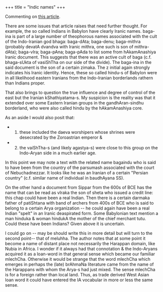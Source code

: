 +++
title = "Indic names"
+++

Commenting on [this article](https://www.asor.org/anetoday/2021/07/contacts-cuneiform-cultures-india).

There are some issues that article raises that need further thought. For example, the so called Indians in Babylon have clearly Iranic names. baga-ina is part of a large number of theophorous names associated with the cult of the Indo-Iranian god bhaga: baga-dAta; baga-denu; baga-mithra (probably devatA dvandva with Iranic mithra, one such is son of mithra-dAta); baga-vIra; baga-pAna; baga-pAda to list some from hAkamAnashiya Iranic document. This suggests that there was an active cult of baga (c.f. bhaga-sUkta of vasiShTha on our side of the divide). The baga-ina in the said document is the son of a certain zimaka. The z initial again strongly indicates his Iranic identity. Hence, these so called hindu-s of Babylon were in all likelihood eastern Iranians from the Indo-Iranian borderlands rathern than Indians proper. 

That also brings to question the true influence and degree of control of the east but the Iranian kShathiyatama-s. My suspicion is the reality was that it extended over some Eastern Iranian groups in the gandhAran-sindhu borderland, who were also called hindu by the hAkamAnashiya core. 

As an aside I would also posit that: 

- 1) these included the daeva worshipers whose shrines were desecrated by the Zoroastrian emperor & 
- 2) the vaiShTha-s (and likely agastya-s) were close to this group on the Indo-Aryan side in a much earlier age.

In this point we may note a text with the related name bagaindu who is said to have been from the country of the parsumash associated with the court of Nebuchadnezzar. It looks like he was an Iranian of a certain "Persian country" (c.f. similar name of individual in baudhAyana SS).

On the other hand a document from Sippar from the 600s of BCE has the name that can be read as vIraka the son of sheta who issued a credit line: this chap could have been a real Indian. Then there is a certain darmaka father of patiShtana with band of archers from 400s of BCE who is said to belong to a certain Arya organization -- he could again have been a real Indian "spelt" in an Iranic deaspirated form. Some Babylonian text mention a man hinduka & woman hindukA the mother of the chief merchant tutu. Could these have been Indians? Given above it is uncertain. 

I could go on -- may be should write this in more detail but will turn to the second point-- that of meluhha. The author notes that at some point it become a name of distant place not necessarily the Harappan domain, like Nubia in Africa. I wonder if it always had that connotation & the Indo-Aryans acquired it as a loan-word in that general sense which became our familiar mlechCha. Otherwise it would be strange that the word mlechCha which emerges in perhaps the (late) brAhmaNa literature came from the name of the Harappans with whom the Arya-s had just mixed. The sense mlechCha is for a foreign rather than local land. Thus, as trade derived West Asian loan word it could have entered the IA vocabular in more or less the same sense.